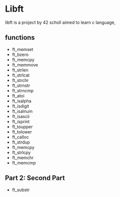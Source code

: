 # Libft

libft is a project by 42 scholl aimed to learn c language,

## functions

- ft_memset
- ft_bzero
- ft_memcpy
- ft_memmove
- ft_strlen
- ft_strlcat
- ft_strchr
- ft_strnstr
- ft_strncmp
- ft_atoi
- ft_isalpha
- ft_isdigit
- ft_isalnum
- ft_isascii
- ft_isprint
- ft_toupper
- ft_tolower
- ft_calloc
- ft_strdup
- ft_memcpy
- ft_strlcpy
- ft_memchr
- ft_memcmp

## Part 2: Second Part
- ft_substr